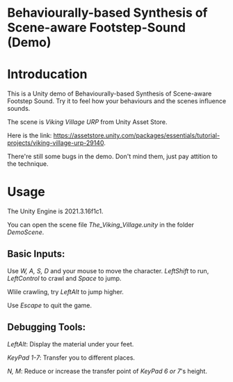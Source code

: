 # Behaviourally-based Synthesis of Scene-aware Footstep-Sound (Demo)
# Introducation
  This is a Unity demo of Behaviourally-based Synthesis of Scene-aware Footstep Sound. Try 
  it to feel how your behaviours and the scenes influence sounds.

  The scene is *Viking Village URP* from Unity Asset Store. 
  
  Here is the link: https://assetstore.unity.com/packages/essentials/tutorial-projects/viking-village-urp-29140.

  There're still some bugs in the demo. Don't mind them, just pay attition to the technique.
 
# Usage
  The Unity Engine is 2021.3.16f1c1.

  You can open the scene file *The_Viking_Village.unity* in the folder *DemoScene*.
## Basic Inputs:
  Use *W, A, S, D* and your mouse to move the character. *LeftShift* to run, *LeftControl* to crawl and *Space* to jump.

  Wlile crawling, try *LeftAlt* to jump higher.

  Use *Escape* to quit the game.

## Debugging Tools:

  *LeftAlt*: Display the material under your feet.

  *KeyPad 1-7*: Transfer you to different places.

  *N, M*: Reduce or increase the transfer point of *KeyPad 6 or 7*'s height.
